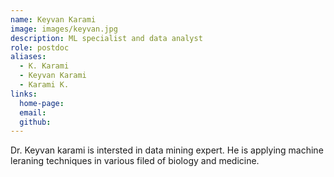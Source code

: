 ```yaml
---
name: Keyvan Karami
image: images/keyvan.jpg
description: ML specialist and data analyst
role: postdoc
aliases:
  - K. Karami
  - Keyvan Karami
  - Karami K.
links:
  home-page: 
  email: 
  github: 
---
```


Dr. Keyvan karami is intersted in data mining expert. He is applying machine leraning techniques in various filed of biology and medicine. 
